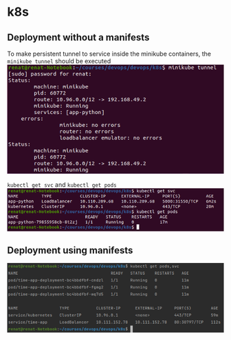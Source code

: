 # k8s

## Deployment without a manifests
To make persistent tunnel to service inside the minikube containers, 
the `minikube tunnel` should be executed
![tunnel](./screenshots/minikube_tunnel.png)

`kubectl get svc` and `kubectl get pods`
![results of commands](./screenshots/svc_pods.png)

## Deployment using manifests

![manifests](./screenshots/deployment_service.png)
